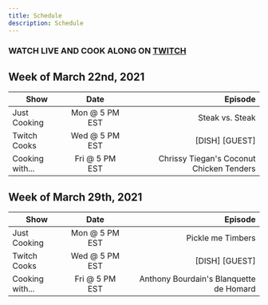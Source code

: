 ```yaml
---
title: Schedule 
description: Schedule 
---
```


### WATCH LIVE AND COOK ALONG ON [TWITCH](https://www.twitch.tv/lycangtv)

## Week of March 22nd, 2021

| Show              | Date           | Episode                                  |
| ----------------- |:--------------:| ----------------------------------------:|
| Just Cooking      | Mon @ 5 PM EST | Steak vs. Steak                          |
| Twitch Cooks      | Wed @ 5 PM EST | [DISH] [GUEST]                           |
| Cooking with...   | Fri @ 5 PM EST | Chrissy Tiegan's Coconut Chicken Tenders |

## Week of March 29th, 2021

| Show              | Date           | Episode                                  |
| ----------------- |:--------------:| ----------------------------------------:|
| Just Cooking      | Mon @ 5 PM EST | Pickle me Timbers                        |
| Twitch Cooks      | Wed @ 5 PM EST | [DISH] [GUEST]                           |
| Cooking with...   | Fri @ 5 PM EST | Anthony Bourdain's Blanquette de Homard  |
